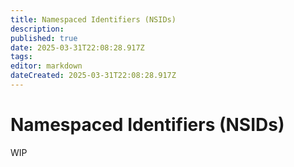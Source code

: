 ```yaml
---
title: Namespaced Identifiers (NSIDs)
description: 
published: true
date: 2025-03-31T22:08:28.917Z
tags: 
editor: markdown
dateCreated: 2025-03-31T22:08:28.917Z
---
```


# Namespaced Identifiers (NSIDs)
WIP